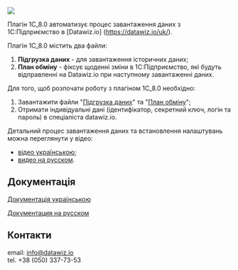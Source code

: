 ![](https://datawiz.io/static/media/files/datawiz_logo.png)

Плагін 1C_8.0 автоматизує процес завантаження даних з 1С:Підприємство в [Datawiz.io] (https://datawiz.io/uk/).

Плагін 1C_8.0 містить два файли:

1. **Підгрузка даних** - для завантаження історичних даних;
1. **План обміну** - фіксує щоденні зміни в 1С:Підприємство, які будуть відправленні на Datawiz.io при наступному завантаженні даних.

Для того, щоб розпочати роботу з плагіном 1С_8.0 необхідно:

1. Завантажити файли "[Підгрузка даних](https://github.com/datawizio/1C_client/blob/master/1C_8.0/%D0%9F%D0%BE%D0%B4%D0%B3%D1%80%D1%83%D0%B7%D0%BA%D0%B0%20%D0%B4%D0%B0%D0%BD%D0%BD%D1%8B%D1%85.epf)" та "[План обміну](https://github.com/datawizio/1C_client/blob/master/1C_8.0/%D0%9F%D0%BB%D0%B0%D0%BD%20%D0%BE%D0%B1%D0%BC%D0%B5%D0%BD%D0%B0.cf)";
1. Отримати індивідуальні дані (ідентифікатор, секретний ключ, логін та пароль) в спеціаліста datawiz.io.

Детальний процес завантаження даних та встановлення налаштувань можна переглянути у відео:

*  [відео українською](https://youtu.be/0Gdj5cwRHWA);
*  [видео на русском](https://youtu.be/zld8-NSRhlo).

## Документація
[Документація українською](https://github.com/datawizio/1C_client/wiki/%D0%9F%D0%BB%D0%B0%D0%B3%D1%96%D0%BD-Datawiz.io-%D0%B4%D0%BB%D1%8F-1%D0%A1:-%D0%9F%D1%96%D0%B4%D0%BF%D1%80%D0%B8%D1%94%D0%BC%D1%81%D1%82%D0%B2%D0%B0)

[Документация на русском](https://github.com/datawizio/1C_client/wiki/%D0%9F%D0%BB%D0%B0%D0%B3%D0%B8%D0%BD-Datawiz.io-%D0%B4%D0%BB%D1%8F-1%D0%A1:-%D0%9F%D1%80%D0%B5%D0%B4%D0%BF%D1%80%D0%B8%D1%8F%D1%82%D0%B8%D0%B5)


## Контакти    
email: [info@datawiz.io](mailto:info@datawiz.io)    
tel.  +38 (050) 337-73-53

